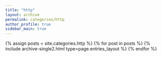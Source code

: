```yaml
---
title: "http"
layout: archive
permalink: categories/http
author_profile: true
sidebar_main: true
---
```


{% assign posts = site.categories.http %}
{% for post in posts %} {% include archive-single2.html type=page.entries_layout %} {% endfor %}